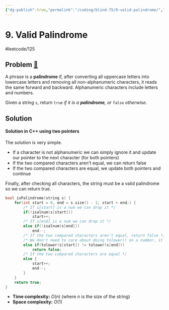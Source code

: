 ```yaml
---
{"dg-publish":true,"permalink":"/coding/blind-75/9-valid-palindrome/","created":"2023-09-19T17:17:47.031+02:00","updated":"2023-09-19T17:17:47.031+02:00"}
---
```


# 9. Valid Palindrome
#leetcode/125
## Problem [🔗](https://leetcode.com/problems/valid-palindrome)
A phrase is a **palindrome** if, after converting all uppercase letters into lowercase letters and removing all non-alphanumeric characters, it reads the same forward and backward. Alphanumeric characters include letters and numbers.

Given a string `s`, return `true` _if it is a **palindrome**, or_ `false` _otherwise_.

## Solution
#### Solution in C++ using two pointers
The solution is very simple.
- If a character is not alphanumeric we can simply ignore it and update our pointer to the next character (for both pointers)
- If the two compared characters aren't equal, we can return false
- If the two compared characters are equal, we update both pointers and continue

Finally, after checking all characters, the string must be a valid palindrome so we can return true.

```cpp
bool isPalindrome(string s) {
	for(int start = 0, end = s.size() - 1; start < end;) {
		/* If s[start] is a num we can drop it */
		if(!isalnum(s[start]))
			start++;
		/* If s[end] is a num we can drop it */
		else if(!isalnum(s[end]))
			end--;
		/* If the two compared characters aren't equal, return false */
		/* We don't need to care about doing tolower() on a number, it will return the same result for both number */
		else if(tolower(s[start]) != tolower(s[end]))
			return false;
		/* If the two compared characters are equal */
		else {
			start++;
			end--;
		}
	}
	return true;
}
```
- **Time complexity:** $O(n)$ (where _n_ is the size of the string)
- **Space complexity:** $O(1)$